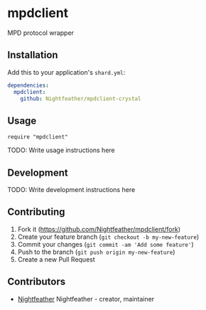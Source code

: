 # mpdclient

MPD protocol wrapper

## Installation

Add this to your application's `shard.yml`:

```yaml
dependencies:
  mpdclient:
    github: Nightfeather/mpdclient-crystal
```

## Usage

```crystal
require "mpdclient"
```

TODO: Write usage instructions here

## Development

TODO: Write development instructions here

## Contributing

1. Fork it (<https://github.com/Nightfeather/mpdclient/fork>)
2. Create your feature branch (`git checkout -b my-new-feature`)
3. Commit your changes (`git commit -am 'Add some feature'`)
4. Push to the branch (`git push origin my-new-feature`)
5. Create a new Pull Request

## Contributors

- [Nightfeather](https://github.com/Nightfeather) Nightfeather - creator, maintainer
